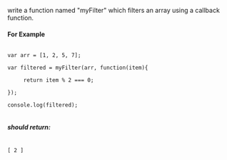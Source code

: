 write a function named "myFilter" which filters an array using a callback function.
<h4>For Example</h4>
<code>
var arr = [1, 2, 5, 7];<br />
var filtered = myFilter(arr, function(item){<br />
     return item % 2 === 0;<br />
}); <br />
console.log(filtered);<br />
</code>
<h5>should return:</h5>
<code>
[ 2 ]
</code>
